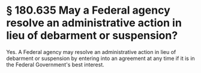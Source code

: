 # § 180.635   May a Federal agency resolve an administrative action in lieu of debarment or suspension?

Yes. A Federal agency may resolve an administrative action in lieu of debarment or suspension by entering into an agreement at any time if it is in the Federal Government's best interest.






